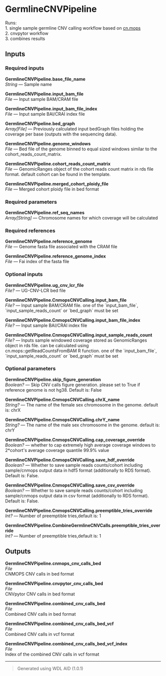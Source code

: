 # GermlineCNVPipeline
Runs: <br>1. single sample germline CNV calling workflow based on [cn.mops](https://bioconductor.org/packages/release/bioc/html/cn.mops.html)<br>2. cnvpytor workflow<br> 3. combines results</b>

## Inputs

### Required inputs
<p name="GermlineCNVPipeline.base_file_name">
        <b>GermlineCNVPipeline.base_file_name</b><br />
        <i>String </i> &mdash; 
         Sample name <br /> 
</p>
<p name="GermlineCNVPipeline.input_bam_file">
        <b>GermlineCNVPipeline.input_bam_file</b><br />
        <i>File </i> &mdash; 
         Input sample BAM/CRAM file <br /> 
</p>
<p name="GermlineCNVPipeline.input_bam_file_index">
        <b>GermlineCNVPipeline.input_bam_file_index</b><br />
        <i>File </i> &mdash; 
         Input sample BAI/CRAI index file <br /> 
</p>
<p name="GermlineCNVPipeline.bed_graph">
        <b>GermlineCNVPipeline.bed_graph</b><br />
        <i>Array[File] </i> &mdash; 
         Previously calculated input bedGraph files holding the coverage per base (outputs with the sequencing data). <br /> 
</p>
<p name="GermlineCNVPipeline.genome_windows">
        <b>GermlineCNVPipeline.genome_windows</b><br />
        <i>File </i> &mdash; 
         Bed file of the genome binned to equal sized windows similar to the cohort_reads_count_matrix. <br /> 
</p>
<p name="GermlineCNVPipeline.cohort_reads_count_matrix">
        <b>GermlineCNVPipeline.cohort_reads_count_matrix</b><br />
        <i>File </i> &mdash; 
         GenomicRanges object of the cohort reads count matrix in rds file format. default cohort can be found in the template. <br /> 
</p>
<p name="GermlineCNVPipeline.merged_cohort_ploidy_file">
        <b>GermlineCNVPipeline.merged_cohort_ploidy_file</b><br />
        <i>File </i> &mdash; 
         Merged cohort ploidy file in bed format <br /> 
</p>

### Required parameters
<p name="GermlineCNVPipeline.ref_seq_names">
        <b>GermlineCNVPipeline.ref_seq_names</b><br />
        <i>Array[String] </i> &mdash; 
         Chromosome names for which coverage will be calculated <br /> 
</p>

### Required references
<p name="GermlineCNVPipeline.reference_genome">
        <b>GermlineCNVPipeline.reference_genome</b><br />
        <i>File </i> &mdash; 
         Genome fasta file associated with the CRAM file <br /> 
</p>
<p name="GermlineCNVPipeline.reference_genome_index">
        <b>GermlineCNVPipeline.reference_genome_index</b><br />
        <i>File </i> &mdash; 
         Fai index of the fasta file <br /> 
</p>

### Optional inputs
<p name="GermlineCNVPipeline.ug_cnv_lcr_file">
        <b>GermlineCNVPipeline.ug_cnv_lcr_file</b><br />
        <i>File? </i> &mdash; 
         UG-CNV-LCR bed file <br /> 
</p>
<p name="GermlineCNVPipeline.CnmopsCNVCalling.input_bam_file">
        <b>GermlineCNVPipeline.CnmopsCNVCalling.input_bam_file</b><br />
        <i>File? </i> &mdash; 
         Input sample BAM/CRAM file. one of the `input_bam_file`, `input_sample_reads_count` or `bed_graph` must be set <br /> 
</p>
<p name="GermlineCNVPipeline.CnmopsCNVCalling.input_bam_file_index">
        <b>GermlineCNVPipeline.CnmopsCNVCalling.input_bam_file_index</b><br />
        <i>File? </i> &mdash; 
         Input sample BAI/CRAI index file <br /> 
</p>
<p name="GermlineCNVPipeline.CnmopsCNVCalling.input_sample_reads_count">
        <b>GermlineCNVPipeline.CnmopsCNVCalling.input_sample_reads_count</b><br />
        <i>File? </i> &mdash; 
         Inputs sample windowed coverage stored as GenomicRanges object in rds file. can be calculated using cn.mops::getReadCountsFromBAM R function.  one of the `input_bam_file`, `input_sample_reads_count` or `bed_graph` must be set <br /> 
</p>

### Optional parameters
<p name="GermlineCNVPipeline.skip_figure_generation">
        <b>GermlineCNVPipeline.skip_figure_generation</b><br />
        <i>Boolean? </i> &mdash; 
         Skip CNV calls figure generation. please set to True if reference genome is not hg38. Default is: False <br /> 
</p>
<p name="GermlineCNVPipeline.CnmopsCNVCalling.chrX_name">
        <b>GermlineCNVPipeline.CnmopsCNVCalling.chrX_name</b><br />
        <i>String? </i> &mdash; 
         The name of the female sex chromosome in the genome. default is: chrX <br /> 
</p>
<p name="GermlineCNVPipeline.CnmopsCNVCalling.chrY_name">
        <b>GermlineCNVPipeline.CnmopsCNVCalling.chrY_name</b><br />
        <i>String? </i> &mdash; 
         The name of the male sex chromosome in the genome. default is: chrY <br /> 
</p>
<p name="GermlineCNVPipeline.CnmopsCNVCalling.cap_coverage_override">
        <b>GermlineCNVPipeline.CnmopsCNVCalling.cap_coverage_override</b><br />
        <i>Boolean? </i> &mdash; 
         whether to cap extremely high average coverage windows to 2*cohort's average coverage quantile 99.9% value <br /> 
</p>
<p name="GermlineCNVPipeline.CnmopsCNVCalling.save_hdf_override">
        <b>GermlineCNVPipeline.CnmopsCNVCalling.save_hdf_override</b><br />
        <i>Boolean? </i> &mdash; 
         Whether to save sample reads counts/cohort including sample/cnmops output data in hdf5 format (additionally to RDS format). Default is: False. <br /> 
</p>
<p name="GermlineCNVPipeline.CnmopsCNVCalling.save_csv_override">
        <b>GermlineCNVPipeline.CnmopsCNVCalling.save_csv_override</b><br />
        <i>Boolean? </i> &mdash; 
         Whether to save sample reads counts/cohort including sample/cnmops output data in csv format (additionally to RDS format). Default is: False. <br /> 
</p>
<p name="GermlineCNVPipeline.CnmopsCNVCalling.preemptible_tries_override">
        <b>GermlineCNVPipeline.CnmopsCNVCalling.preemptible_tries_override</b><br />
        <i>Int? </i> &mdash; 
         Number of preemptible tries,default is: 1 <br /> 
</p>
<p name="GermlineCNVPipeline.CombineGermlineCNVCalls.preemptible_tries_override">
        <b>GermlineCNVPipeline.CombineGermlineCNVCalls.preemptible_tries_override</b><br />
        <i>Int? </i> &mdash; 
         Number of preemptible tries,default is: 1 <br /> 
</p>
</details>


## Outputs
<p name="GermlineCNVPipeline.cnmops_cnv_calls_bed">
        <b>GermlineCNVPipeline.cnmops_cnv_calls_bed</b><br />
        <i>File</i><br />
        CNMOPS CNV calls in bed format
</p>
<p name="GermlineCNVPipeline.cnvpytor_cnv_calls_bed">
        <b>GermlineCNVPipeline.cnvpytor_cnv_calls_bed</b><br />
        <i>File</i><br />
        CNVpytor CNV calls in bed format
</p>
<p name="GermlineCNVPipeline.combined_cnv_calls_bed">
        <b>GermlineCNVPipeline.combined_cnv_calls_bed</b><br />
        <i>File</i><br />
        Combined CNV calls in bed format
</p>
<p name="GermlineCNVPipeline.combined_cnv_calls_bed_vcf">
        <b>GermlineCNVPipeline.combined_cnv_calls_bed_vcf</b><br />
        <i>File</i><br />
        Combined CNV calls in vcf format
</p>
<p name="GermlineCNVPipeline.combined_cnv_calls_bed_vcf_index">
        <b>GermlineCNVPipeline.combined_cnv_calls_bed_vcf_index</b><br />
        <i>File</i><br />
        Index of the combined CNV calls in vcf format
</p>

<hr />

> Generated using WDL AID (1.0.1)

